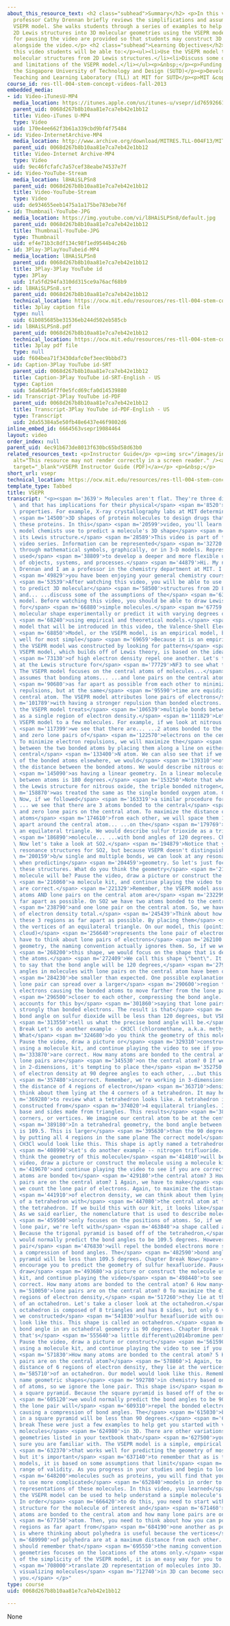 ```yaml
---
about_this_resource_text: <h2 class="subhead">Summary</h2> <p>In this video, MIT chemistry
  professor Cathy Drennan briefly reviews the simplifications and assumptions of the
  VSEPR model. She walks students through a series of examples to help students translate
  2D Lewis structures into 3D molecular geometries using the VSEPR model. Opportunities
  for pausing the video are provided so that students may construct 3D molecular models
  alongside the video.</p> <h2 class="subhead">Learning Objectives</h2><p>After watching
  this video students will be able to:</p><ul><li>Use the VSEPR model to predict 3D
  molecular structures from 2D Lewis structures.</li><li>Discuss some of the assumptions
  and limitations of the VSEPR model.</li></ul><p>&nbsp;</p><p>Funding provided by
  the Singapore University of Technology and Design (SUTD)</p><p>Developed by the
  Teaching and Learning Laboratory (TLL) at MIT for SUTD</p><p>MIT &copy; 2012</p>
course_id: res-tll-004-stem-concept-videos-fall-2013
embedded_media:
- id: Video-iTunesU-MP4
  media_location: https://itunes.apple.com/us/itunes-u/vsepr/id765926614?i=194533722
  parent_uid: 0068d267b8b10aa81e7ca7eb42e1bb12
  title: Video-iTunes U-MP4
  type: Video
  uid: 170e4ee662f3b61a339cbd9bf4f75484
- id: Video-InternetArchive-MP4
  media_location: http://www.archive.org/download/MITRES.TLL-004F13/MITRES_TLL-004F13_vsepr_intro_300k.mp4
  parent_uid: 0068d267b8b10aa81e7ca7eb42e1bb12
  title: Video-Internet Archive-MP4
  type: Video
  uid: 9ec46fcfafc7a57cef38eabe74537e7f
- id: Video-YouTube-Stream
  media_location: l8HAiSLPSn8
  parent_uid: 0068d267b8b10aa81e7ca7eb42e1bb12
  title: Video-YouTube-Stream
  type: Video
  uid: de934655eeb1475a1a175be783ebe76f
- id: Thumbnail-YouTube-JPG
  media_location: https://img.youtube.com/vi/l8HAiSLPSn8/default.jpg
  parent_uid: 0068d267b8b10aa81e7ca7eb42e1bb12
  title: Thumbnail-YouTube-JPG
  type: Thumbnail
  uid: ef4e71b3c8df134c98f1ed9544b4c26b
- id: 3Play-3PlayYouTubeid-MP4
  media_location: l8HAiSLPSn8
  parent_uid: 0068d267b8b10aa81e7ca7eb42e1bb12
  title: 3Play-3Play YouTube id
  type: 3Play
  uid: 1fa5fd294fa310dd315ce9a76acf68b9
- id: l8HAiSLPSn8.srt
  parent_uid: 0068d267b8b10aa81e7ca7eb42e1bb12
  technical_location: https://ocw.mit.edu/resources/res-tll-004-stem-concept-videos-fall-2013/videos/representations/vsepr/l8HAiSLPSn8.srt
  title: 3play caption file
  type: null
  uid: 61b085685be31536eb244d502eb585cb
- id: l8HAiSLPSn8.pdf
  parent_uid: 0068d267b8b10aa81e7ca7eb42e1bb12
  technical_location: https://ocw.mit.edu/resources/res-tll-004-stem-concept-videos-fall-2013/videos/representations/vsepr/l8HAiSLPSn8.pdf
  title: 3play pdf file
  type: null
  uid: f604bea71f3430dafc0ef3eec9bbbd73
- id: Caption-3Play YouTube id-SRT
  parent_uid: 0068d267b8b10aa81e7ca7eb42e1bb12
  title: Caption-3Play YouTube id-SRT-English - US
  type: Caption
  uid: 5da64b54f7f0e5fcd69cfa0d14539880
- id: Transcript-3Play YouTube id-PDF
  parent_uid: 0068d267b8b10aa81e7ca7eb42e1bb12
  title: Transcript-3Play YouTube id-PDF-English - US
  type: Transcript
  uid: 2da55384a5e50fb48e6437e46f9802d6
inline_embed_id: 6664563vsepr19084464
layout: video
order_index: null
parent_uid: 4ec91b673de8013f630bc65bd58d63b0
related_resources_text: <p>Instructor Guide</p> <p><img src="/images/inacessible.gif"
  alt="This resource may not render correctly in a screen reader." /><a href="./resolveuid/415c7268da0eb855c996ed4b3129c0ad"
  target="_blank">VSEPR Instructor Guide (PDF)</a></p> <p>&nbsp;</p>
short_url: vsepr
technical_location: https://ocw.mit.edu/resources/res-tll-004-stem-concept-videos-fall-2013/videos/representations/vsepr
template_type: Tabbed
title: VSEPR
transcript: "<p><span m='3639'> Molecules aren't flat. They're three dimensional,\
  \ and that has implications for their physical</span> <span m='8520'>and chemical\
  \ properties. For example, X-ray crystallography labs at MIT determine the</span>\
  \ <span m='14500'>3D shapes of protein molecules to design drugs that will fit into\
  \ these proteins. In this</span> <span m='20599'>video, you'll learn about an empirical\
  \ model chemists use to predict a molecule's 3D shape</span> <span m='26050'>from\
  \ its Lewis structure.</span> <span m='28589'>This video is part of the Representations\
  \ video series. Information can be represented</span> <span m='32720'>in words,\
  \ through mathematical symbols, graphically, or in 3-D models. Representations are\
  \ used</span> <span m='38809'>to develop a deeper and more flexible understanding\
  \ of objects, systems, and processes.</span> <span m='44879'>Hi. My name is Cathy\
  \ Drennan and I am a professor in the chemistry department at MIT. I hope</span>\
  \ <span m='49829'>you have been enjoying your general chemistry course at SUTD.</span>\
  \ <span m='53539'>After watching this video, you will be able to use the VSEPR model\
  \ to predict 3D molecular</span> <span m='58500'>structures from 2D Lewis structures\
  \ and... ...discuss some of the assumptions of the</span> <span m='63089'>VSEPR\
  \ model. Before watching this video, you should be able to draw Lewis structures\
  \ for</span> <span m='66880'>simple molecules.</span> <span m='67759'>We can determine\
  \ molecular shape experimentally or predict it with varying degrees of accuracy</span>\
  \ <span m='68240'>using empirical and theoretical models.</span> <span m='68409'>The\
  \ model that will be introduced in this video, the Valence-Shell Electron-Pair Repulsion</span>\
  \ <span m='68850'>Model, or the VSEPR model, is an empirical model, but works quite\
  \ well for most simple</span> <span m='69659'>Because it is an empirical model,\
  \ the VSEPR model was constructed by looking for patterns</span> <span m='69810'>The\
  \ VSEPR model, which builds off of Lewis theory, is based on the idea that regions</span>\
  \ <span m='73130'>of high electron density repel one another. Let's take a look\
  \ at the Lewis structure for</span> <span m='77729'>NF3 to see what that means.\
  \ The VSEPR model focuses on the central atoms of molecules...</span> <span m='84600'>...and\
  \ assumes that bonding atoms... ...and lone pairs on the central atom are spaced</span>\
  \ <span m='90680'>as far apart as possible from each other to minimize electron\
  \ repulsions, but at the same</span> <span m='95590'>time are equidistant from the\
  \ central atom. The VSEPR model attributes lone pairs of electrons</span> <span\
  \ m='101789'>with having a stronger repulsion than bonded electrons. And finally,\
  \ the VSEPR model treats</span> <span m='106539'>multiple bonds between 2 atoms\
  \ as a single region of electron density.</span> <span m='111829'>Let's apply the\
  \ VSEPR model to a few molecules. For example, if we look at nitrous oxide,</span>\
  \ <span m='117399'>we see that there are... ...2 atoms bonded to the central atom\
  \ and zero lone pairs of</span> <span m='122570'>electrons on the central atom.\
  \ To minimize electron repulsions, we will maximize the</span> <span m='127789'>distance\
  \ between the two bonded atoms by placing them along a line on either side of the\
  \ central</span> <span m='133400'>N atom. We can also see that if we placed one\
  \ of the bonded atoms elsewhere, we would</span> <span m='139310'>not have maximized\
  \ the distance between the bonded atoms. We would describe nitrous oxide</span>\
  \ <span m='145090'>as having a linear geometry. In a linear molecule, the bond angle\
  \ between atoms is 180 degrees.</span> <span m='153250'>Note that when we examined\
  \ the Lewis structure for nitrous oxide, the triple bonded nitrogen</span> <span\
  \ m='158870'>was treated the same as the single bonded oxygen atom. Chapter Break\
  \ Now, if we followed</span> <span m='163319'>a similar procedure for sulfur trioxide,\
  \ ... we see that there are 3 atoms bonded to the central</span> <span m='169110'>atom\
  \ and zero lone pairs on the central atom. To maximize the distance of the bonding\
  \ atoms</span> <span m='174610'>from each other, we will space them 120 degrees\
  \ apart around the central atom... ...on the</span> <span m='179769'>vertices of\
  \ an equilateral triangle. We would describe sulfur trioxide as a trigonal planar</span>\
  \ <span m='186890'>molecule... ...with bond angles of 120 degrees. Chapter Break\
  \ Now let's take a look at SO2.</span> <span m='194879'>Notice that you can draw\
  \ resonance structures for SO2, but because VSEPR doesn't distinguish</span> <span\
  \ m='200159'>b/w single and multiple bonds, we can look at any resonance structure\
  \ when predicting</span> <span m='204459'>geometry. So let's just focus on one of\
  \ these structures. What do you think the geometry</span> <span m='210709'>of this\
  \ molecule will be? Pause the video, draw a picture or construct the molecule using</span>\
  \ <span m='216060'>a molecule kit, and continue playing the video to see if you\
  \ are correct.</span> <span m='221329'>Remember, the VSEPR model assumes that bonding\
  \ atoms AND lone pairs on the central atom are</span> <span m='232299'>spaced as\
  \ far apart as possible. On SO2 we have two atoms bonded to the central atom</span>\
  \ <span m='238790'>and one lone pair on the central atom. So, we have 3 regions\
  \ of electron density total.</span> <span m='245439'>Think about how you would space\
  \ these 3 regions as far apart as possible. By placing them</span> <span m='250519'>on\
  \ the vertices of an equilateral triangle. On our model, this (pointing at electron\
  \ cloud)</span> <span m='256640'>represents the lone pair of electrons. While we\
  \ have to think about lone pairs of electrons</span> <span m='262100'>when predicting\
  \ geometry, the naming convention actually ignores them. So, if we were to name</span>\
  \ <span m='268200'>this shape, we would focus on the shape that is determined by\
  \ the atoms.</span> <span m='272409'>We call this shape \"bent\". It's tempting\
  \ to say that the bond angle will be 120 degrees,</span> <span m='279390'>but bond\
  \ angles in molecules with lone pairs on the central atom have been observed to</span>\
  \ <span m='284230'>be smaller than expected. One possible explanation is that a\
  \ lone pair can spread over a larger</span> <span m='290600'>region than bonded\
  \ electrons causing the bonded atoms to move farther from the lone pair and</span>\
  \ <span m='296500'>closer to each other, compressing the bond angle. The VSEPR model\
  \ accounts for this by</span> <span m='301860'>saying that lone pairs repel more\
  \ strongly than bonded electrons. The result is that</span> <span m='307950'>the\
  \ bond angle on sulfur dioxide will be less than 120 degrees, but VSEPR theory cannot</span>\
  \ <span m='313550'>tell us what the precise bond angle will be.</span> <span m='316520'>Chapter\
  \ Break Let's do another example - CH3Cl (chloromethane, a.k.a. methyl chloride).\
  \ What</span> <span m='324680'>do you think the geometry of this molecule will be?\
  \ Pause the video, draw a picture or</span> <span m='329310'>construct the molecule\
  \ using a molecule kit, and continue playing the video to see if you</span> <span\
  \ m='333870'>are correct. How many atoms are bonded to the central atom? 4 How many\
  \ lone pairs are</span> <span m='345530'>on the central atom? 0 If we are only thinking\
  \ in 2-dimensions, it's tempting to place the</span> <span m='352750'>4 regions\
  \ of electron density at 90 degree angles to each other, ...but this would be</span>\
  \ <span m='357480'>incorrect. Remember, we're working in 3-dimensions. To maximize\
  \ the distance of 4 regions of electron</span> <span m='363710'>density, we can\
  \ think about them lying at the 4 corners of a tetrahedron. It may help</span> <span\
  \ m='369280'>to review what a tetrahedron looks like. A tetrahedron is a pyramid\
  \ constructed from</span> <span m='374020'>4 equilateral triangles. It has a triangular\
  \ base and sides made from triangles. This results</span> <span m='380590'>in 4\
  \ corners, or vertices. We imagine our central atom to be at the center of the tetrahedron.</span>\
  \ <span m='389180'>In a tetrahedral geometry, the bond angle between bonding atoms\
  \ is 109.5. This is larger</span> <span m='395630'>than the 90 degrees predicted\
  \ by putting all 4 regions in the same plane The correct model</span> <span m='401650'>of\
  \ CH3Cl would look like this. This shape is aptly named a tetrahedron. Chapter Break</span>\
  \ <span m='408990'>Let's do another example -- nitrogen trifluoride. What do you\
  \ think the geometry of this molecule</span> <span m='414810'>will be? Pause the\
  \ video, draw a picture or construct the molecule using a molecule kit,</span> <span\
  \ m='419670'>and continue playing the video to see if you are correct. How many\
  \ atoms are bonded to</span> <span m='429180'>the central atom? 3 How many lone\
  \ pairs are on the central atom? 1 Again, we have to make</span> <span m='436500'>sure\
  \ we count the lone pair of electrons. Again, to maximize the distance of 4 regions</span>\
  \ <span m='441910'>of electron density, we can think about them lying at the 4 corners\
  \ of a tetrahedron with</span> <span m='447080'>the central atom at the center of\
  \ the tetrahedron. If we build this with our kit, it looks like</span> <span m='452680'>this.\
  \ As we said earlier, the nomenclature that is used to describe molecular shapes</span>\
  \ <span m='459500'>only focuses on the positions of atoms. So, if we ignore the\
  \ lone pair, we're left with</span> <span m='463840'>a shape called a trigonal pyramid.\
  \ Because the trigonal pyramid is based off of the tetrahedron,</span> <span m='471030'>we\
  \ would normally predict the bond angles to be 109.5 degrees. However, the lone\
  \ pair</span> <span m='476830'>will repel the bonded electrons more strongly, causing\
  \ a compression of bond angles. The</span> <span m='482590'>bond angles in a trigonal\
  \ pyramid will be less than 109.5 degrees. Chapter Break Now</span> <span m='488330'>I\
  \ encourage you to predict the geometry of sulfur hexafluoride. Pause the video,\
  \ draw</span> <span m='493680'>a picture or construct the molecule using a molecule\
  \ kit, and continue playing the video</span> <span m='498440'>to see if you are\
  \ correct. How many atoms are bonded to the central atom? 6 How many</span> <span\
  \ m='510050'>lone pairs are on the central atom? 0 To maximize the distance of 6\
  \ regions of electron density,</span> <span m='517260'>they lie at the vertices\
  \ of an octahedron. Let's take a closer look at the octahedron.</span> <span m='523760'>An\
  \ octahedron is composed of 8 triangles and has 8 sides, but only 6 vertices. If\
  \ we constructed</span> <span m='541830'>sulfur hexafluoride with our kit, it would\
  \ look like this. This shape is called an octahedron.</span> <span m='549830'>The\
  \ bond angle in an octahedral geometry is 90 degrees. Chapter Break Let's try one\
  \ that's</span> <span m='555640'>a little different\u2014bromine pentafluoride.\
  \ Pause the video, draw a picture or construct</span> <span m='561590'>the molecule\
  \ using a molecule kit, and continue playing the video to see if you are correct.</span>\
  \ <span m='571830'>How many atoms are bonded to the central atom? 5 How many lone\
  \ pairs are on the central atom?</span> <span m='578860'>1 Again, to maximize the\
  \ distance of 6 regions of electron density, they lie at the vertices</span> <span\
  \ m='585710'>of an octahedron. Our model would look like this. Remember, we only\
  \ name geometric shapes</span> <span m='592780'>in chemistry based on the position\
  \ of atoms, so we ignore the lone pair. This shape is</span> <span m='597960'>called\
  \ a square pyramid. Because the square pyramid is based off of the octahedral geometry,</span>\
  \ <span m='605120'>we would normally predict the bond angles to be 90 degrees. However,\
  \ the lone pair will</span> <span m='609310'>repel the bonded electrons more strongly,\
  \ causing a compression of bond angles. The</span> <span m='615030'>bond angles\
  \ in a square pyramid will be less than 90 degrees.</span> <span m='618610'>Chapter\
  \ break These were just a few examples to help get you started with visualizing\
  \ molecules</span> <span m='624980'>in 3D. There are other variations of these base\
  \ geometries listed in your textbook that</span> <span m='627500'>you should make\
  \ sure you are familiar with. The VSEPR model is a simple, empirical model</span>\
  \ <span m='632370'>that works well for predicting the geometry of most simple molecules,\
  \ but it's important</span> <span m='637140'>to remember that as is true for all\
  \ models, it is based on some assumptions that limit</span> <span m='642970'>its\
  \ range of validity. As you progress in your studies and begin to look at more complex</span>\
  \ <span m='648200'>molecules such as proteins, you will find that you will need\
  \ to use more complicated</span> <span m='652840'>models in order to generate 3D\
  \ representations of these molecules. In this video, you learned</span> <span m='659370'>that\
  \ the VSEPR model can be used to help understand a simple molecule's 3D structure.\
  \ In order</span> <span m='666420'>to do this, you need to start with the Lewis\
  \ structure for the molecule of interest and</span> <span m='671460'>count how many\
  \ atoms are bonded to the central atom and how many lone pairs are on the central</span>\
  \ <span m='677150'>atom. Then, you need to think about how you can position those\
  \ regions as far apart from</span> <span m='684190'>one another as possible. This\
  \ is where thinking about polyhedra is useful because the vertices</span> <span\
  \ m='689990'>of polyhedra are at a maximum distance from each other. Finally, you\
  \ should remember that</span> <span m='695550'>the naming convention for molecular\
  \ geometries focuses on the locations of the atoms only.</span> <span m='702780'>Because\
  \ of the simplicity of the VSEPR model, it is an easy way for you to learn how to</span>\
  \ <span m='708000'>translate 2D representation of molecules into 3D. With some practice,\
  \ visualizing molecules</span> <span m='712740'>in 3D can become second nature to\
  \ you.</span> </p>"
type: course
uid: 0068d267b8b10aa81e7ca7eb42e1bb12

---
```

None